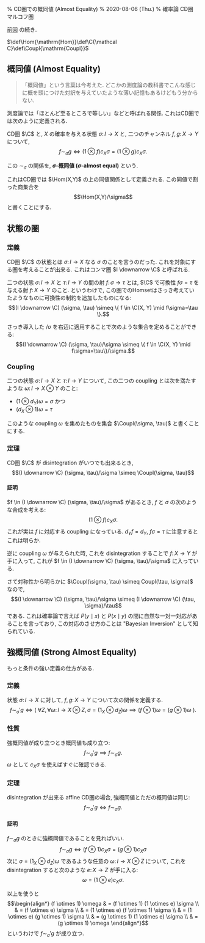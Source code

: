 % CD圏での概同値 (Almost Equality)
% 2020-08-06 (Thu.)
% 確率論 CD圏 マルコフ圏

[前回](discrete-cd-category.html) の続き.

$\def\Hom{\mathrm{Hom}}\def\C{\mathcal C}\def\Coupl{\mathrm{Coupl}}$

## 概同値 (Almost Equality)

> 「概同値」という言葉は今考えた.
> どこかの測度論の教科書でこんな感じに概を頭につけた対訳を与えていたような薄い記憶もあるけどもう分からない.

測度論では「ほとんど至るところで等しい」などと呼ばれる関係.
これはCD圏では次のように定義される.

CD圏 $\C$ と,
$X$ の確率を与える状態 $\sigma \colon I \to X$ と,
二つのチャンネル $f, g \colon X \to Y$ について,
$$f \sim_\sigma g \iff (1 \otimes f) c_X \sigma = (1 \otimes g) c_X \sigma.$$

この $\sim_\sigma$ の関係を, **$\sigma$-概同値 ($\sigma$-almost equal)** という.

これはCD圏では $\Hom(X,Y)$ の上の同値関係として定義される.
この同値で割った商集合を $$\Hom(X,Y)/\sigma$$ と書くことにする.

## 状態の圏

### 定義

CD圏 $\C$ の状態とは $\sigma \colon I \to X$ なる $\sigma$ のことを言うのだった.
これを対象にする圏を考えることが出来る.
これはコンマ圏 $I \downarrow \C$ と呼ばれる.

二つの状態 $\sigma \colon I \to X$ と $\tau \colon I \to Y$ の間の射
$f \colon \sigma \to \tau$
とは, $\C$ で可換性 $f\sigma=\tau$ を与える射 $f \colon X \to Y$ のこと.
というわけで,
この圏でのHomsetはさっき考えていたようなものに可換性の制約を追加したものになる:
$$(I \downarrow \C) (\sigma, \tau) \simeq \{ f \in \C(X, Y) \mid f\sigma=\tau \}.$$

さっき導入した $/\sigma$ を右辺に適用することで次のような集合を定めることができる:
$$(I \downarrow \C) (\sigma, \tau)/\sigma \simeq \{ f \in \C(X, Y) \mid f\sigma=\tau\}/\sigma.$$

### Coupling

二つの状態 $\sigma \colon I \to X$ と $\tau \colon I \to Y$ について,
この二つの coupling とは次を満たすような
$\omega \colon I \to X \otimes Y$
のこと:

- $(1 \otimes d_Y) \omega = \sigma$ かつ
- $(d_X \otimes 1) \omega = \tau$

このような coupling $\omega$ を集めたものを集合 $\Coupl(\sigma, \tau)$ と書くことにする.

### 定理

CD圏 $\C$ が disintegration がいつでも出来るとき,
$$(I \downarrow \C) (\sigma, \tau)/\sigma \simeq \Coupl(\sigma, \tau)$$

#### 証明

$f \in (I \downarrow \C) (\sigma, \tau)/\sigma$
があるとき, $f$ と $\sigma$ の次のような合成を考える:
$$(1 \otimes f) c_X \sigma.$$
これが実は $f$ に対応する coupling になっている.
$d_Y f = d_Y$, $f\sigma=\tau$ に注意するとこれは明らか.

逆に coupling $\omega$ が与えられた時,
これを disintegration することで $f \colon X \to Y$ が手に入って, これが
$f \in (I \downarrow \C) (\sigma, \tau)/\sigma$
に入っている.

さて対称性から明らかに $\Coupl(\sigma, \tau) \simeq Coupl(\tau, \sigma)$ なので,
$$(I \downarrow \C) (\sigma, \tau)/\sigma \simeq (I \downarrow \C) (\tau, \sigma)/\tau$$
である.
これは確率論で言えば $P(y\mid x)$ と $P(x \mid y)$ の間に自然な一対一対応があることを言っており,
この対応のさせ方のことは "Bayesian Inversion" として知られている.

## 強概同値 (Strong Almost Equality)

もっと条件の強い定義の仕方がある.

### 定義

状態 $\sigma \colon I \to X$ に対して,
$f, g \colon X \to Y$ について次の関係を定義する.
$$f \sim_\sigma' g \iff
\Big(~
\forall Z,
\forall \omega \colon I \to X \otimes Z,
\sigma = (1_X \otimes d_Z) \omega \implies (f \otimes 1) \omega = (g \otimes 1) \omega
~\Big).$$

### 性質

強概同値が成り立つとき概同値も成り立つ:
$$f \sim_\sigma' g \implies f \sim_\sigma g.$$
$\omega$ として $c_X \sigma$ を使えばすぐに確認できる.

### 定理

disintegration が出来る affine CD圏の場合, 強概同値とただの概同値は同じ:
$$f \sim_\sigma' g \iff f \sim_\sigma g.$$

#### 証明

$f \sim_\sigma g$ のときに強概同値であることを見ればいい.
$$f \sim_\sigma g \iff (f \otimes 1) c_X \sigma = (g \otimes 1) c_X \sigma$$
次に
$\sigma = (1_X \otimes d_Z) \omega$
であるような任意の $\omega \colon I \to X \otimes Z$ について,
これを disintegration すると次のような $e \colon X \to Z$ が手に入る:
$$\omega = (1 \otimes e) c_X \sigma.$$

以上を使うと
$$\begin{align*}
(f \otimes 1) \omega
& = (f \otimes 1) (1 \otimes e) \sigma \\
& = (f \otimes e) \sigma \\
& = (1 \otimes e) (f \otimes 1) \sigma \\
& = (1 \otimes e) (g \otimes 1) \sigma \\
& = (g \otimes 1) (1 \otimes e) \sigma \\
& = (g \otimes 1) \omega
\end{align*}$$
というわけで $f \sim_\sigma' g$ が成り立つ.
